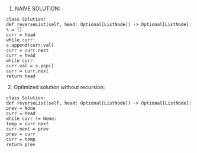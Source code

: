 1. NAIVE SOLUTION:
```
class Solution:
def reverseList(self, head: Optional[ListNode]) -> Optional[ListNode]:
s = []
curr = head
while curr:
s.append(curr.val)
curr = curr.next
curr = head
while curr:
curr.val = s.pop()
curr = curr.next
return head
```
​
2. Optimized solution without recursion:
```
class Solution:
def reverseList(self, head: Optional[ListNode]) -> Optional[ListNode]:
prev = None
curr = head
while curr != None:
temp = curr.next
curr.next = prev
prev = curr
curr = temp
return prev
```